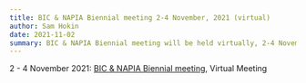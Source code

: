 ```yaml
---
title: BIC & NAPIA Biennial meeting 2-4 November, 2021 (virtual)
author: Sam Hokin
date: 2021-11-02
summary: BIC & NAPIA Biennial meeting will be held virtually, 2-4 November, 2021
---
```

2 - 4 November 2021:
[BIC & NAPIA Biennial meeting](https://www.bic-napia.org/), Virtual Meeting

